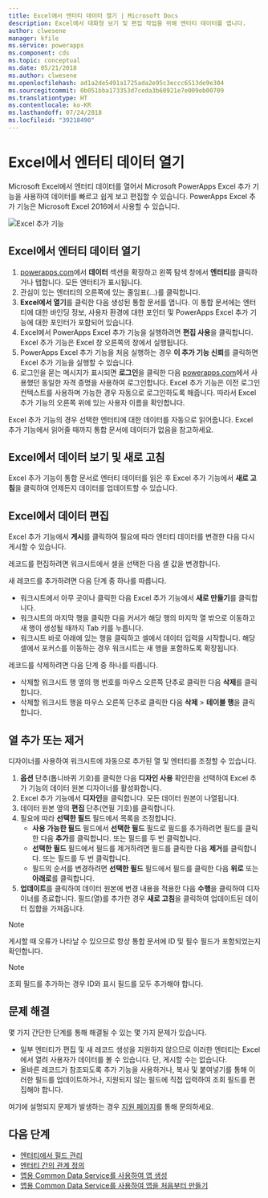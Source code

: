 ```yaml
---
title: Excel에서 엔터티 데이터 열기 | Microsoft Docs
description: Excel에서 대화형 보기 및 편집 작업을 위해 엔터티 데이터를 엽니다.
author: clwesene
manager: kfile
ms.service: powerapps
ms.component: cds
ms.topic: conceptual
ms.date: 05/21/2018
ms.author: clwesene
ms.openlocfilehash: ad1a2de5491a1725ada2e95c3eccc6513de9e304
ms.sourcegitcommit: 0b051bba173353d7ceda3b60921e7e009eb00709
ms.translationtype: HT
ms.contentlocale: ko-KR
ms.lasthandoff: 07/24/2018
ms.locfileid: "39218490"
---
```

# <a name="open-entity-data-in-excel"></a>Excel에서 엔터티 데이터 열기
Microsoft Excel에서 엔터티 데이터를 열어서 Microsoft PowerApps Excel 추가 기능을 사용하여 데이터를 빠르고 쉽게 보고 편집할 수 있습니다. PowerApps Excel 추가 기능은 Microsoft Excel 2016에서 사용할 수 있습니다.

![Excel 추가 기능](./media/data-platform-cds-excel-addin/ExcelAddin.png "PowerApps Excel 추가 기능")

## <a name="open-entity-data-in-excel"></a>Excel에서 엔터티 데이터 열기
1. [powerapps.com](https://web.powerapps.com?utm_source=padocs&utm_medium=linkinadoc&utm_campaign=referralsfromdoc)에서 **데이터** 섹션을 확장하고 왼쪽 탐색 창에서 **엔터티**를 클릭하거나 탭합니다. 모든 엔터티가 표시됩니다.
2. 관심이 있는 엔터티의 오른쪽에 있는 줄임표(...)를 클릭합니다.
3. **Excel에서 열기**를 클릭한 다음 생성된 통합 문서를 엽니다. 이 통합 문서에는 엔터티에 대한 바인딩 정보, 사용자 환경에 대한 포인터 및 PowerApps Excel 추가 기능에 대한 포인터가 포함되어 있습니다.  
4. Excel에서 PowerApps Excel 추가 기능을 실행하려면 **편집 사용**을 클릭합니다. Excel 추가 기능은 Excel 창 오른쪽의 창에서 실행됩니다.
5. PowerApps Excel 추가 기능을 처음 실행하는 경우 **이 추가 기능 신뢰**를 클릭하면 Excel 추가 기능을 실행할 수 있습니다.
6. 로그인을 묻는 메시지가 표시되면 **로그인**을 클릭한 다음 [powerapps.com](https://web.powerapps.com?utm_source=padocs&utm_medium=linkinadoc&utm_campaign=referralsfromdoc)에서 사용했던 동일한 자격 증명을 사용하여 로그인합니다. Excel 추가 기능은 이전 로그인 컨텍스트를 사용하며 가능한 경우 자동으로 로그인하도록 해줍니다. 따라서 Excel 추가 기능의 오른쪽 위에 있는 사용자 이름을 확인합니다.

Excel 추가 기능의 경우 선택한 엔터티에 대한 데이터를 자동으로 읽어줍니다. Excel 추가 기능에서 읽어줄 때까지 통합 문서에 데이터가 없음을 참고하세요.

## <a name="view-and-refresh-data-in-excel"></a>Excel에서 데이터 보기 및 새로 고침
Excel 추가 기능이 통합 문서로 엔터티 데이터를 읽은 후 Excel 추가 기능에서 **새로 고침**을 클릭하여 언제든지 데이터를 업데이트할 수 있습니다.

## <a name="edit-data-in-excel"></a>Excel에서 데이터 편집
Excel 추가 기능에서 **게시**를 클릭하여 필요에 따라 엔터티 데이터를 변경한 다음 다시 게시할 수 있습니다.

레코드를 편집하려면 워크시트에서 셀을 선택한 다음 셀 값을 변경합니다.

새 레코드를 추가하려면 다음 단계 중 하나를 따릅니다.

* 워크시트에서 아무 곳이나 클릭한 다음 Excel 추가 기능에서 **새로 만들기**를 클릭합니다.
* 워크시트의 마지막 행을 클릭한 다음 커서가 해당 행의 마지막 열 밖으로 이동하고 새 행이 생성될 때까지 Tab 키를 누릅니다.
* 워크시트 바로 아래에 있는 행을 클릭하고 셀에서 데이터 입력을 시작합니다. 해당 셀에서 포커스를 이동하는 경우 워크시트는 새 행을 포함하도록 확장됩니다.

레코드를 삭제하려면 다음 단계 중 하나를 따릅니다.

* 삭제할 워크시트 행 옆의 행 번호를 마우스 오른쪽 단추로 클릭한 다음 **삭제**를 클릭합니다.
* 삭제할 워크시트 행을 마우스 오른쪽 단추로 클릭한 다음 **삭제** > **테이블 행**을 클릭합니다.

## <a name="add-or-remove-columns"></a>열 추가 또는 제거
디자이너를 사용하여 워크시트에 자동으로 추가된 열 및 엔터티를 조정할 수 있습니다.

1. **옵션** 단추(톱니바퀴 기호)를 클릭한 다음 **디자인 사용** 확인란을 선택하여 Excel 추가 기능의 데이터 원본 디자이너를 활성화합니다.
2. Excel 추가 기능에서 **디자인**을 클릭합니다. 모든 데이터 원본이 나열됩니다.
3. 데이터 원본 옆의 **편집** 단추(연필 기호)를 클릭합니다.
4. 필요에 따라 **선택한 필드** 필드에서 목록을 조정합니다.
   * **사용 가능한 필드** 필드에서 **선택한 필드** 필드로 필드를 추가하려면 필드를 클릭한 다음 **추가**를 클릭합니다. 또는 필드를 두 번 클릭합니다.
   * **선택한 필드** 필드에서 필드를 제거하려면 필드를 클릭한 다음 **제거**를 클릭합니다. 또는 필드를 두 번 클릭합니다.
   * 필드의 순서를 변경하려면 **선택한 필드** 필드에서 필드를 클릭한 다음 **위로** 또는 **아래로**를 클릭합니다.
5. **업데이트**를 클릭하여 데이터 원본에 변경 내용을 적용한 다음 **수행**을 클릭하여 디자이너를 종료합니다. 필드(열)를 추가한 경우 **새로 고침**을 클릭하여 업데이트된 데이터 집합을 가져옵니다.

> [!NOTE]
> 게시할 때 오류가 나타날 수 있으므로 항상 통합 문서에 ID 및 필수 필드가 포함되었는지 확인합니다.

> [!NOTE]
> 조회 필드를 추가하는 경우 ID와 표시 필드를 모두 추가해야 합니다.

## <a name="troubleshooting"></a>문제 해결
몇 가지 간단한 단계를 통해 해결될 수 있는 몇 가지 문제가 있습니다.

* 일부 엔터티가 편집 및 새 레코드 생성을 지원하지 않으므로 이러한 엔터티는 Excel에서 열려 사용자가 데이터를 볼 수 있습니다. 단, 게시할 수는 없습니다.
* 올바른 레코드가 참조되도록 추가 기능을 사용하거나, 복사 및 붙여넣기를 통해 이러한 필드를 업데이트하거나, 지원되지 않는 필드에 직접 입력하여 조회 필드를 편집해야 합니다.


여기에 설명되지 문제가 발생하는 경우 [지원 페이지](https://powerapps.microsoft.com/support/)를 통해 문의하세요.

## <a name="next-steps"></a>다음 단계
* [엔터티에서 필드 관리](data-platform-manage-fields.md)
* [엔터티 간의 관계 정의](data-platform-entity-lookup.md)
* [앱용 Common Data Service를 사용하여 앱 생성](../canvas-apps/data-platform-create-app.md)
* [앱용 Common Data Service를 사용하여 앱을 처음부터 만들기](../canvas-apps/data-platform-create-app-scratch.md)

